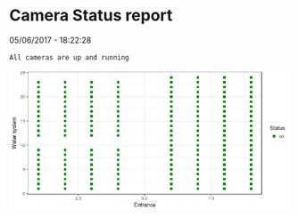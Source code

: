 Camera Status report
================
05/06/2017 - 18:22:28

    All cameras are up and running

![](camreport_files/figure-markdown_github/unnamed-chunk-2-1.png)

